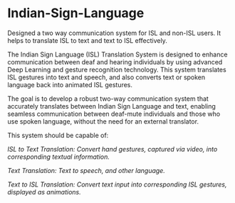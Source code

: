 # Indian-Sign-Language
Designed a  two way communication system for ISL and non-ISL users. It helps to translate ISL to text and text to ISL effectively.

The Indian Sign Language (ISL) Translation System is designed to enhance communication between deaf and hearing individuals by using advanced Deep Learning and gesture recognition technology. This system translates ISL gestures into text and speech, and also converts text or spoken language back into animated ISL gestures.

The goal is to develop a robust two-way communication system that accurately translates between Indian Sign Language and text, enabling seamless communication between deaf-mute individuals and those who use spoken language, without the need for an external translator.

This system should be capable of:

*ISL to Text Translation: Convert hand gestures, captured via video, into corresponding textual information.*

*Text Translation: Text to speech, and other language.*

*Text to ISL Translation: Convert text input into corresponding ISL gestures, displayed as animations.*
